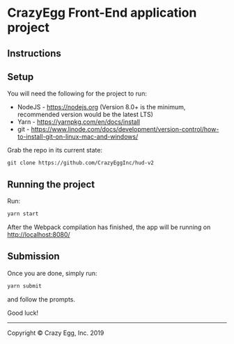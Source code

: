 # CrazyEgg Front-End application project

## Instructions

## Setup

You will need the following for the project to run:

- NodeJS - https://nodejs.org (Version 8.0+ is the minimum, recommended version would be the latest LTS)
- Yarn - https://yarnpkg.com/en/docs/install
- git - https://www.linode.com/docs/development/version-control/how-to-install-git-on-linux-mac-and-windows/

Grab the repo in its current state:

```
git clone https://github.com/CrazyEggInc/hud-v2
```

## Running the project

Run:

```bash
yarn start
```

After the Webpack compilation has finished, the app will be running on [http://localhost:8080/](http://localhost:8080/)

## Submission

Once you are done, simply run:

```bash
yarn submit
```

and follow the prompts.

Good luck!

---

Copyright &copy; Crazy Egg, Inc. 2019
